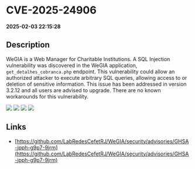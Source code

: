 # CVE-2025-24906

**2025-02-03 22:15:28**

## Description
WeGIA is a Web Manager for Charitable Institutions. A SQL Injection vulnerability was discovered in the WeGIA application, `get_detalhes_cobranca.php` endpoint. This vulnerability could allow an authorized attacker to execute arbitrary SQL queries, allowing access to  or deletion of sensitive information. This issue has been addressed in version 3.2.12 and all users are advised to upgrade. There are no known workarounds for this vulnerability.

![](https://img.shields.io/static/v1?label=Exploit&message=Yes&color=red)
![](https://img.shields.io/static/v1?label=Score&message=10.0&color=red)
![](https://img.shields.io/static/v1?label=Severity&message=CRITICAL&color=red)
![](https://img.shields.io/static/v1?label=CWE&message=SQL&color=green)

## Links
- [https://github.com/LabRedesCefetRJ/WeGIA/security/advisories/GHSA-jpph-g9p7-9jrm](https://github.com/LabRedesCefetRJ/WeGIA/security/advisories/GHSA-jpph-g9p7-9jrm)

